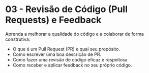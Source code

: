 # 03 - Revisão de Código (Pull Requests) e Feedback

Aprenda a melhorar a qualidade do código e a colaborar de forma construtiva:
- O que é um Pull Request (PR) e qual seu propósito.
- Como escrever uma boa descrição de PR.
- Como fazer uma revisão de código eficaz e respeitosa.
- Como receber e aplicar feedback no seu próprio código.

